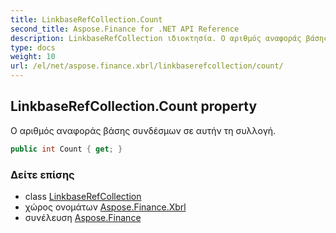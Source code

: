 ```yaml
---
title: LinkbaseRefCollection.Count
second_title: Aspose.Finance for .NET API Reference
description: LinkbaseRefCollection ιδιοκτησία. Ο αριθμός αναφοράς βάσης συνδέσμων σε αυτήν τη συλλογή.
type: docs
weight: 10
url: /el/net/aspose.finance.xbrl/linkbaserefcollection/count/
---
```

## LinkbaseRefCollection.Count property

Ο αριθμός αναφοράς βάσης συνδέσμων σε αυτήν τη συλλογή.

```csharp
public int Count { get; }
```

### Δείτε επίσης

* class [LinkbaseRefCollection](../)
* χώρος ονομάτων [Aspose.Finance.Xbrl](../../linkbaserefcollection/)
* συνέλευση [Aspose.Finance](../../../)


